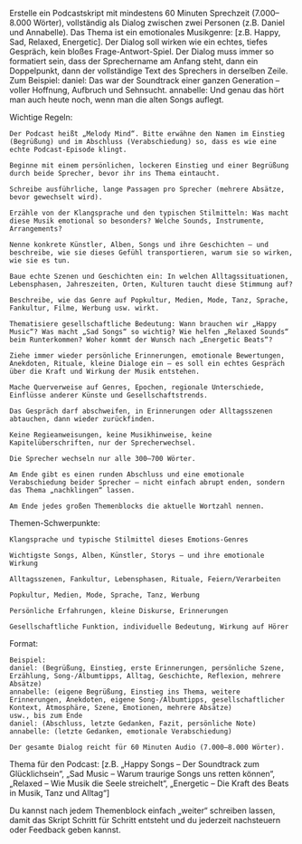 Erstelle ein Podcastskript mit mindestens 60 Minuten Sprechzeit (7.000–8.000 Wörter), vollständig als Dialog zwischen zwei Personen (z.B. Daniel und Annabelle).
Das Thema ist ein emotionales Musikgenre: [z.B. Happy, Sad, Relaxed, Energetic].
Der Dialog soll wirken wie ein echtes, tiefes Gespräch, kein bloßes Frage-Antwort-Spiel.
Der Dialog muss immer so formatiert sein, dass der Sprechername am Anfang steht, dann ein Doppelpunkt, dann der vollständige Text des Sprechers in derselben Zeile.
Zum Beispiel:
daniel: Das war der Soundtrack einer ganzen Generation – voller Hoffnung, Aufbruch und Sehnsucht.
annabelle: Und genau das hört man auch heute noch, wenn man die alten Songs auflegt.

Wichtige Regeln:

    Der Podcast heißt „Melody Mind“. Bitte erwähne den Namen im Einstieg (Begrüßung) und im Abschluss (Verabschiedung) so, dass es wie eine echte Podcast-Episode klingt.

    Beginne mit einem persönlichen, lockeren Einstieg und einer Begrüßung durch beide Sprecher, bevor ihr ins Thema eintaucht.

    Schreibe ausführliche, lange Passagen pro Sprecher (mehrere Absätze, bevor gewechselt wird).

    Erzähle von der Klangsprache und den typischen Stilmitteln: Was macht diese Musik emotional so besonders? Welche Sounds, Instrumente, Arrangements?

    Nenne konkrete Künstler, Alben, Songs und ihre Geschichten – und beschreibe, wie sie dieses Gefühl transportieren, warum sie so wirken, wie sie es tun.

    Baue echte Szenen und Geschichten ein: In welchen Alltagssituationen, Lebensphasen, Jahreszeiten, Orten, Kulturen taucht diese Stimmung auf?

    Beschreibe, wie das Genre auf Popkultur, Medien, Mode, Tanz, Sprache, Fankultur, Filme, Werbung usw. wirkt.

    Thematisiere gesellschaftliche Bedeutung: Wann brauchen wir „Happy Music“? Was macht „Sad Songs“ so wichtig? Wie helfen „Relaxed Sounds“ beim Runterkommen? Woher kommt der Wunsch nach „Energetic Beats“?

    Ziehe immer wieder persönliche Erinnerungen, emotionale Bewertungen, Anekdoten, Rituale, kleine Dialoge ein – es soll ein echtes Gespräch über die Kraft und Wirkung der Musik entstehen.

    Mache Querverweise auf Genres, Epochen, regionale Unterschiede, Einflüsse anderer Künste und Gesellschaftstrends.

    Das Gespräch darf abschweifen, in Erinnerungen oder Alltagsszenen abtauchen, dann wieder zurückfinden.

    Keine Regieanweisungen, keine Musikhinweise, keine Kapitelüberschriften, nur der Sprecherwechsel.

    Die Sprecher wechseln nur alle 300–700 Wörter.

    Am Ende gibt es einen runden Abschluss und eine emotionale Verabschiedung beider Sprecher – nicht einfach abrupt enden, sondern das Thema „nachklingen“ lassen.

    Am Ende jedes großen Themenblocks die aktuelle Wortzahl nennen.

Themen-Schwerpunkte:

    Klangsprache und typische Stilmittel dieses Emotions-Genres

    Wichtigste Songs, Alben, Künstler, Storys – und ihre emotionale Wirkung

    Alltagsszenen, Fankultur, Lebensphasen, Rituale, Feiern/Verarbeiten

    Popkultur, Medien, Mode, Sprache, Tanz, Werbung

    Persönliche Erfahrungen, kleine Diskurse, Erinnerungen

    Gesellschaftliche Funktion, individuelle Bedeutung, Wirkung auf Hörer

Format:

    Beispiel:
    daniel: (Begrüßung, Einstieg, erste Erinnerungen, persönliche Szene, Erzählung, Song-/Albumtipps, Alltag, Geschichte, Reflexion, mehrere Absätze)
    annabelle: (eigene Begrüßung, Einstieg ins Thema, weitere Erinnerungen, Anekdoten, eigene Song-/Albumtipps, gesellschaftlicher Kontext, Atmosphäre, Szene, Emotionen, mehrere Absätze)
    usw., bis zum Ende
    daniel: (Abschluss, letzte Gedanken, Fazit, persönliche Note)
    annabelle: (letzte Gedanken, emotionale Verabschiedung)

    Der gesamte Dialog reicht für 60 Minuten Audio (7.000–8.000 Wörter).

Thema für den Podcast: [z.B. „Happy Songs – Der Soundtrack zum Glücklichsein“, „Sad Music – Warum traurige Songs uns retten können“, „Relaxed – Wie Musik die Seele streichelt“, „Energetic – Die Kraft des Beats in Musik, Tanz und Alltag“]

Du kannst nach jedem Themenblock einfach „weiter“ schreiben lassen, damit das Skript Schritt für Schritt entsteht und du jederzeit nachsteuern oder Feedback geben kannst.